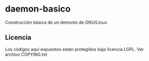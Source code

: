 daemon-basico
=============

Construcción básica de un demonio de GNU/Linux.

Licencia
--------

Los códigos aquí expuestos están protegidos bajo licencia LGPL. Ver archivo COPYING.txt
